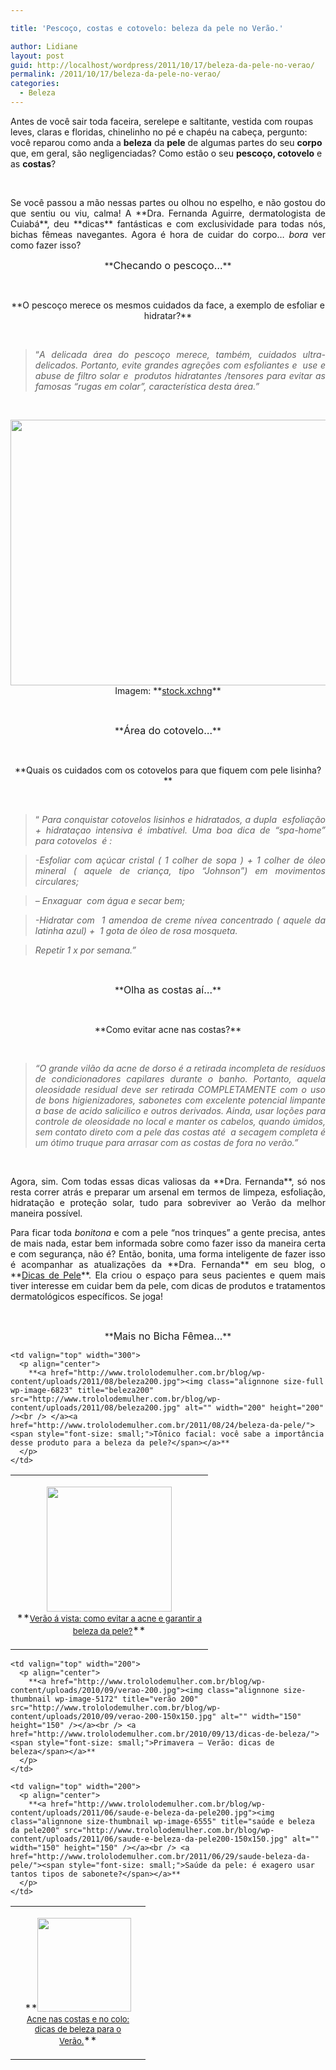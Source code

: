 ```yaml
---

title: 'Pescoço, costas e cotovelo: beleza da pele no Verão.'

author: Lidiane
layout: post
guid: http://localhost/wordpress/2011/10/17/beleza-da-pele-no-verao/
permalink: /2011/10/17/beleza-da-pele-no-verao/
categories:
  - Beleza
---
```

Antes de você sair toda faceira, serelepe e saltitante, vestida com roupas leves, claras e floridas, chinelinho no pé e chapéu na cabeça, pergunto: você reparou como anda a **beleza** da **pele** de algumas partes do seu **corpo** que, em geral, são negligenciadas? Como estão o seu **pescoço, cotovelo** e as **costas**?

&nbsp;

<p align="justify">
  Se você passou a mão nessas partes ou olhou no espelho, e não gostou do que sentiu ou viu, calma! A **Dra. Fernanda Aguirre, dermatologista de Cuiabá**, deu **dicas** fantásticas e com exclusividade para todas nós, bichas fêmeas navegantes. Agora é hora de cuidar do corpo… <em>bora</em> ver como fazer isso?
</p>

<!--more-->

<p align="center">
  **<span style="font-size: medium;">Checando o pescoço…</span>**
</p>

&nbsp;

<p align="center">
  **O pescoço merece os mesmos cuidados da face, a exemplo de esfoliar e hidratar?**
</p>

&nbsp;

> <p align="justify">
>   “<em>A delicada área do pescoço merece, também, cuidados ultra-delicados. </em><em>Portanto, evite grandes agreções com esfoliantes e  use e abuse de filtro solar e  produtos hidratantes /tensores para evitar as famosas &#8220;rugas em colar&#8221;, característica desta área.”</em>
> </p>

&nbsp;

<p align="center">
  <a href="http://www.trololodemulher.com.br/blog/wp-content/uploads/2011/10/beleza-da-pele.jpg"><img class="alignnone size-full wp-image-7017" title="beleza da pele" src="http://www.trololodemulher.com.br/blog/wp-content/uploads/2011/10/beleza-da-pele.jpg" alt="" width="600" height="425" /></a><br /> Imagem: **<a href="http://www.sxc.hu/" target="_blank">stock.xchng</a>**
</p>

&nbsp;

<p align="center">
  **<span style="font-size: medium;">Área do cotovelo…</span>**
</p>

&nbsp;

<p align="center">
  **Quais os cuidados com os cotovelos para que fiquem com pele lisinha?**
</p>

&nbsp;

> <p align="justify">
>   “ <em>Para conquistar cotovelos lisinhos e hidratados, a dupla  esfoliação + hidrataçao intensiva é imbatível. </em><em>Uma boa dica de &#8220;spa-home&#8221; para cotovelos  é : </em>
> </p>

> <p align="justify">
>   <em>-Esfoliar com açúcar cristal ( 1 colher de sopa ) + 1 colher de óleo mineral ( aquele de criança, tipo &#8220;Johnson&#8221;) em movimentos circulares;</em>
> </p>

> <p align="justify">
>   <em>&#8211; Enxaguar  com água e secar bem;</em>
> </p>

> <p align="justify">
>   <em>-Hidratar com  1 amendoa de creme nívea concentrado ( aquele da latinha azul) +  1 gota de óleo de rosa mosqueta. </em>
> </p>

> <p align="justify">
>   <em>Repetir 1 x por semana.”</em>
> </p>

&nbsp;

<p align="center">
  **<span style="font-size: medium;">Olha as costas aí…</span>**
</p>

&nbsp;

<p align="center">
  **Como evitar acne nas costas?**
</p>

&nbsp;

> <p align="justify">
>   <em>“O grande vilão da acne de dorso é a retirada incompleta de resíduos de condicionadores capilares durante o banho. </em><em>Portanto, aquela oleosidade residual deve ser retirada COMPLETAMENTE com o uso de bons higienizadores, sabonetes com excelente potencial limpante a base de acido salicilico e outros derivados. </em><em>Ainda, usar loções para controle de oleosidade no local e manter os cabelos, quando úmidos, sem contato direto com a pele das costas até  a secagem completa é um ótimo truque para arrasar com as costas de fora no verão.”</em>
> </p>

&nbsp;

<p align="justify">
  Agora, sim. Com todas essas dicas valiosas da **Dra. Fernanda**, só nos resta correr atrás e preparar um arsenal em termos de limpeza, esfoliação, hidratação e proteção solar, tudo para sobreviver ao Verão da melhor maneira possível.
</p>

<p align="justify">
  Para ficar toda <em>bonitona</em> e com a pele “nos trinques” a gente precisa, antes de mais nada, estar bem informada sobre como fazer isso da maneira certa e com segurança, não é? Então, bonita, uma forma inteligente de fazer isso é acompanhar as atualizações da **Dra. Fernanda** em seu blog, o **<a href="http://dicasdepele.blogspot.com/" target="_blank">Dicas de Pele</a>**. Ela criou o espaço para seus pacientes e quem mais tiver interesse em cuidar bem da pele, com dicas de produtos e tratamentos dermatológicos específicos. Se joga!
</p>

&nbsp;

<p align="center">
  **<span style="font-size: medium;">Mais no Bicha Fêmea…</span>**
</p>

<table width="600" border="0" cellspacing="0" cellpadding="2">
  <tr>
    <td valign="top" width="300">
      <p align="center">
        <a href="http://www.trololodemulher.com.br/blog/wp-content/uploads/2011/09/beleza-da-pele-acne200.jpg"><img class="alignnone size-full wp-image-6895" title="beleza da pele acne200" src="http://www.trololodemulher.com.br/blog/wp-content/uploads/2011/09/beleza-da-pele-acne200.jpg" alt="" width="200" height="200" /></a><br /> **<a href="http://www.trololodemulher.com.br/2011/09/12/acne-beleza-pele/"><span style="font-size: small;">Verão á vista: como evitar a acne e garantir a beleza da pele?</span></a>**
      </p>
    </td>
    
    <td valign="top" width="300">
      <p align="center">
        **<a href="http://www.trololodemulher.com.br/blog/wp-content/uploads/2011/08/beleza200.jpg"><img class="alignnone size-full wp-image-6823" title="beleza200" src="http://www.trololodemulher.com.br/blog/wp-content/uploads/2011/08/beleza200.jpg" alt="" width="200" height="200" /><br /> </a><a href="http://www.trololodemulher.com.br/2011/08/24/beleza-da-pele/"><span style="font-size: small;">Tônico facial: você sabe a importância desse produto para a beleza da pele?</span></a>**
      </p>
    </td>
  </tr>
</table>

<table width="600" border="0" cellspacing="0" cellpadding="2">
  <tr>
    <td valign="top" width="200">
      <p align="center">
        **<a href="http://www.trololodemulher.com.br/blog/wp-content/uploads/2010/09/cabelos200.jpg"><img class="alignnone size-thumbnail wp-image-5235" title="cabelos200" src="http://www.trololodemulher.com.br/blog/wp-content/uploads/2010/09/cabelos200-150x150.jpg" alt="" width="150" height="150" /></a><br /> <a href="http://www.trololodemulher.com.br/2010/09/27/dicas-beleza-verao/"><span style="font-size: small;">Acne nas costas e no colo: dicas de beleza para o Verão.</span></a>**
      </p>
    </td>
    
    <td valign="top" width="200">
      <p align="center">
        **<a href="http://www.trololodemulher.com.br/blog/wp-content/uploads/2010/09/verao-200.jpg"><img class="alignnone size-thumbnail wp-image-5172" title="verão 200" src="http://www.trololodemulher.com.br/blog/wp-content/uploads/2010/09/verao-200-150x150.jpg" alt="" width="150" height="150" /></a><br /> <a href="http://www.trololodemulher.com.br/2010/09/13/dicas-de-beleza/"><span style="font-size: small;">Primavera – Verão: dicas de beleza</span></a>**
      </p>
    </td>
    
    <td valign="top" width="200">
      <p align="center">
        **<a href="http://www.trololodemulher.com.br/blog/wp-content/uploads/2011/06/saude-e-beleza-da-pele200.jpg"><img class="alignnone size-thumbnail wp-image-6555" title="saúde e beleza da pele200" src="http://www.trololodemulher.com.br/blog/wp-content/uploads/2011/06/saude-e-beleza-da-pele200-150x150.jpg" alt="" width="150" height="150" /></a><br /> <a href="http://www.trololodemulher.com.br/2011/06/29/saude-beleza-da-pele/"><span style="font-size: small;">Saúde da pele: é exagero usar tantos tipos de sabonete?</span></a>**
      </p>
    </td>
  </tr>
</table>

&nbsp;